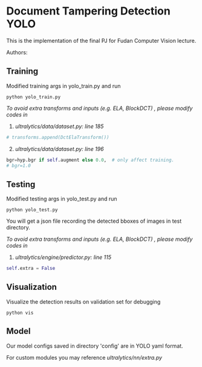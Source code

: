 # Document Tampering Detection YOLO

This is the implementation of the final PJ for Fudan Computer Vision lecture.

Authors: 

## Training

Modified training args in yolo_train.py and run

```
python yolo_train.py
```

_To avoid extra transforms and inputs (e.g. ELA, BlockDCT) , please modify codes in_

1. _ultralytics/data/dataset.py: line 185_

```python
# transforms.append(DctElaTransform())
```

2. _ultralytics/data/dataset.py: line 196_

```python
bgr=hyp.bgr if self.augment else 0.0,  # only affect training.
# bgr=1.0
```

## Testing

Modified testing args in yolo_test.py and run

```
python yolo_test.py
```

You will get a json file recording the detected bboxes of images in test directory.

_To avoid extra transforms and inputs (e.g. ELA, BlockDCT) , please modify codes in_

1. _ultralytics/engine/predictor.py: line 115_

```python
self.extra = False
```

## Visualization

Visualize the detection results on validation set for debugging

```
python vis
```

## Model 

Our model configs saved in directory 'config' are in YOLO yaml format.

For custom modules you may reference _ultralytics/nn/extra.py_

